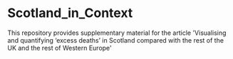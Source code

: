 # Scotland_in_Context
This repository provides supplementary material for the article 'Visualising and quantifying ‘excess deaths’ in Scotland compared with the rest of the UK and the rest of Western Europe'
